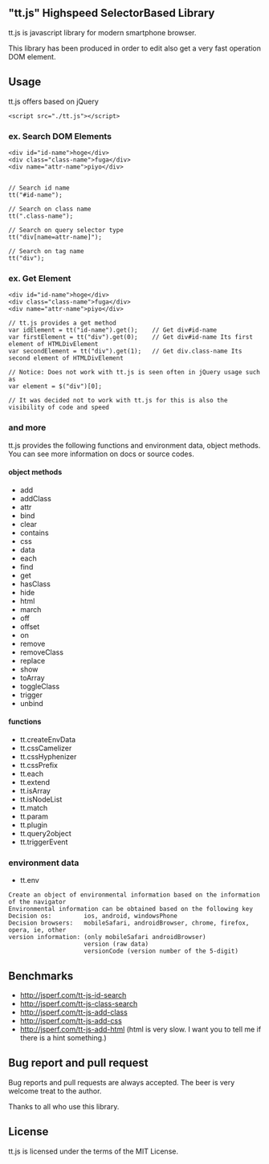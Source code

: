 "tt.js" Highspeed SelectorBased Library
--------

tt.js is javascript library for modern smartphone browser.

This library has been produced in order to edit also get a very fast operation DOM element.

## Usage

tt.js offers based on jQuery


```
<script src="./tt.js"></script>
```

### ex. Search DOM Elements
```
<div id="id-name">hoge</div>
<div class="class-name">fuga</div>
<div name="attr-name">piyo</div>


// Search id name
tt("#id-name");

// Search on class name 
tt(".class-name");

// Search on query selector type 
tt("div[name=attr-name]");

// Search on tag name 
tt("div");
```

### ex. Get Element 
```
<div id="id-name">hoge</div>
<div class="class-name">fuga</div>
<div name="attr-name">piyo</div>

// tt.js provides a get method
var idElement = tt("id-name").get();    // Get div#id-name
var firstElement = tt("div").get(0);    // Get div#id-name Its first element of HTMLDivElement
var secondElement = tt("div").get(1);   // Get div.class-name Its second element of HTMLDivElement

// Notice: Does not work with tt.js is seen often in jQuery usage such as
var element = $("div")[0];

// It was decided not to work with tt.js for this is also the visibility of code and speed 
```
 
### and more

tt.js provides the following functions and environment data,  object methods.
You can see more information on docs or source codes.

#### object methods

- add
- addClass
- attr
- bind
- clear
- contains
- css
- data
- each
- find
- get
- hasClass
- hide
- html
- march
- off
- offset
- on
- remove
- removeClass
- replace
- show
- toArray
- toggleClass
- trigger
- unbind

#### functions

- tt.createEnvData
- tt.cssCamelizer
- tt.cssHyphenizer
- tt.cssPrefix
- tt.each
- tt.extend
- tt.isArray
- tt.isNodeList
- tt.match
- tt.param
- tt.plugin
- tt.query2object
- tt.triggerEvent

### environment data

- tt.env

```
Create an object of environmental information based on the information of the navigator
Environmental information can be obtained based on the following key
Decision os:         ios, android, windowsPhone
Decision browsers:   mobileSafari, androidBrowser, chrome, firefox, opera, ie, other
version information: (only mobileSafari androidBrowser)
                     version (raw data)
                     versionCode (version number of the 5-digit)
```

## Benchmarks

- http://jsperf.com/tt-js-id-search
- http://jsperf.com/tt-js-class-search
- http://jsperf.com/tt-js-add-class
- http://jsperf.com/tt-js-add-css
- http://jsperf.com/tt-js-add-html (html is very slow. I want you to tell me if there is a hint something.)

## Bug report and pull request

Bug reports and pull requests are always accepted.
The beer is very welcome treat to the author.

Thanks to all who use this library.

## License

tt.js is licensed under the terms of the MIT License.

